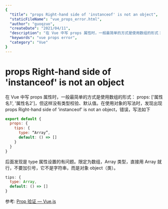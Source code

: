 ```yaml
---
{
  "title": "props Right-hand side of 'instanceof' is not an object",
  "staticFileName": "vue_props_error.html",
  "author": "guoqzuo",
  "createDate": "2021/04/11",
  "description": "在 Vue 中写 props 属性时，一般最简单的方式是使用数组的形式： props: ['属性名1', '属性名2']，但这样没有类型校验、默认值。在使用对象的写法时，发现出现 props Right-hand side of 'instanceof' is not an object，错误，写法如下",
  "keywords": "vue props error",
  "category": "Vue"
}
---
```

# props Right-hand side of 'instanceof' is not an object
在 Vue 中写 props 属性时，一般最简单的方式是使用数组的形式： props: ['属性名1', '属性名2']，但这样没有类型校验、默认值。在使用对象的写法时，发现出现 props Right-hand side of 'instanceof' is not an object，错误，写法如下

```js
export default {
  props: {
    tips: {
      type: “Array”,
      default: () => []
    }
  }
}
```

后面发现是 type 属性设置的有问题。限定为数组，Array 类型，直接用 Array 就行，不要加引号，它不是字符串，而是对象 object（类）。
```js
tips: {
  type: Array,
  default: () => []
}
```

参考: [Prop 验证 — Vue.js](https://cn.vuejs.org/v2/guide/components-props.html#Prop-%E9%AA%8C%E8%AF%81)
